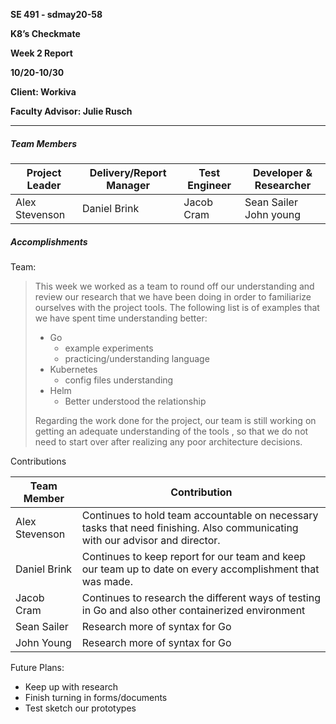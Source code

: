 **SE 491 - sdmay20-58**

**K8’s Checkmate**

**Week 2 Report**

**10/20-10/30**

**Client: Workiva**

**Faculty Advisor: Julie Rusch**

---

##### Team Members

| Project Leader | Delivery/Report Manager | Test Engineer | Developer & Researcher     |
| -------------- | ----------------------- | ------------- | -------------------------- |
| Alex Stevenson | Daniel Brink            | Jacob Cram    | Sean Sailer     John young |



##### Accomplishments

Team: 

> This week we worked as a team to round off our understanding and review our research that we have been doing in order to familiarize ourselves with the project tools. The following list is of examples that we have spent time understanding better: 
>
> - Go
>   - example experiments
>   - practicing/understanding language
> - Kubernetes
>   - config files understanding 
> - Helm 
>   - Better understood the relationship
>
> Regarding the work done for the project, our team is still working on getting an adequate understanding of the tools , so that we do not need to start over after realizing any poor architecture decisions.



Contributions

| Team Member    | Contribution                                                 |
| -------------- | ------------------------------------------------------------ |
| Alex Stevenson | Continues to hold team accountable on necessary tasks that need finishing. Also communicating with our advisor and director. |
| Daniel Brink   | Continues to keep report for our team and keep our team up to date on every accomplishment that was made. |
| Jacob Cram     | Continues to research the different ways of testing in Go and also other containerized environment |
| Sean Sailer    | Research more of syntax for Go                               |
| John Young     | Research more of syntax for Go                               |

Future Plans: 

* Keep up with research
* Finish turning in forms/documents
* Test sketch our prototypes 
